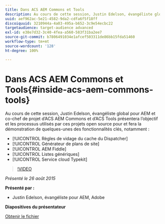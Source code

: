 ```yaml
---
title: Dans ACS AEM Commons et Tools
description: Au cours de cette session, Justin Edelson, évangéliste global pour AEM et co-chef de projet d’ACS AEM Commons et d’ACS Tools présentera l’objectif et les processus utilisés par ces projets open source pour et fera la démonstration de quelques-unes des fonctionnalités clés.
uuid: aef962ac-5e21-4582-9da2-cdfa6f5f18ff
discoiquuid: 3210944a-4a03-495a-b652-3c9e54ecbc22
targetaudience: target-audience advanced
exl-id: e38e7d32-3c40-4fea-a560-583f31ba2ee7
source-git-commit: b7806491034e1afcef503311de86bb15fda51460
workflow-type: tm+mt
source-wordcount: '128'
ht-degree: 100%

---
```


# Dans ACS AEM Commons et Tools{#inside-acs-aem-commons-tools}

Au cours de cette session, Justin Edelson, évangéliste global pour AEM et co-chef de projet d’ACS AEM Commons et d’ACS Tools présentera l’objectif et les processus utilisés par ces projets open source pour et fera la démonstration de quelques-unes des fonctionnalités clés, notamment :

* [!UICONTROL Règles de vidage du cache du Dispatcher]
* [!UICONTROL Générateur de plans de site]
* [!UICONTROL AEM Fiddle]
* [!UICONTROL Listes génériques]
* [!UICONTROL Service cloud Typekit]

>[!VIDEO](https://video.tv.adobe.com/v/19374/?quality=9)

*Présenté le 26 août 2015*

**Présenté par :**

* Justin Edelson, évangéliste pour AEM, Adobe

**Diapositives du présentateur**

[Obtenir le fichier](assets/08262015-commons-and-tools.pptx)
<!--
[Get back to the Overview](https://helpx.adobe.com/experience-manager/kt/eseminars/gems/aem-index.html)
-->

